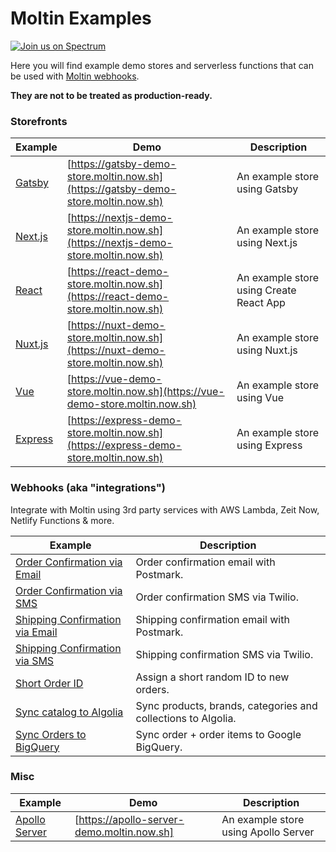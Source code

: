 # Moltin Examples

[![Join us on Spectrum](https://withspectrum.github.io/badge/badge.svg)](https://spectrum.chat/moltin)

Here you will find example demo stores and serverless functions that can be used with [Moltin webhooks](https://docs.moltin.com/advanced/events).

**They are not to be treated as production-ready.**

### Storefronts

| Example             | Demo                                                                                 | Description                             |
| ------------------- | ------------------------------------------------------------------------------------ | --------------------------------------- |
| [Gatsby](/nextjs)   | [https://gatsby-demo-store.moltin.now.sh](https://gatsby-demo-store.moltin.now.sh)   | An example store using Gatsby           |
| [Next.js](/nextjs)  | [https://nextjs-demo-store.moltin.now.sh](https://nextjs-demo-store.moltin.now.sh)   | An example store using Next.js          |
| [React](/react)     | [https://react-demo-store.moltin.now.sh](https://react-demo-store.moltin.now.sh)     | An example store using Create React App |
| [Nuxt.js](/nuxtjs)  | [https://nuxt-demo-store.moltin.now.sh](https://nuxt-demo-store.moltin.now.sh)       | An example store using Nuxt.js          |
| [Vue](/vue)         | [https://vue-demo-store.moltin.now.sh](https://vue-demo-store.moltin.now.sh)         | An example store using Vue              |
| [Express](/express) | [https://express-demo-store.moltin.now.sh](https://express-demo-store.moltin.now.sh) | An example store using Express          |

### Webhooks (aka "integrations")

Integrate with Moltin using 3rd party services with AWS Lambda, Zeit Now, Netlify Functions & more.

| Example                                                         | Description                                                   |
| --------------------------------------------------------------- | ------------------------------------------------------------- |
| [Order Confirmation via Email](/order-confirmation-email)       | Order confirmation email with Postmark.                       |
| [Order Confirmation via SMS](/order-confirmation-sms)           | Order confirmation SMS via Twilio.                            |
| [Shipping Confirmation via Email](/shipping-confirmation-email) | Shipping confirmation email with Postmark.                    |
| [Shipping Confirmation via SMS](/shipping-confirmation-sms)     | Shipping confirmation SMS via Twilio.                         |
| [Short Order ID](/short-order-id)                               | Assign a short random ID to new orders.                       |
| [Sync catalog to Algolia](/sync-catalog-to-algolia)             | Sync products, brands, categories and collections to Algolia. |
| [Sync Orders to BigQuery](/sync-orders-to-big-query)            | Sync order + order items to Google BigQuery.                  |

### Misc

| Example                         | Demo                                       | Description                          |
| ------------------------------- | ------------------------------------------ | ------------------------------------ |
| [Apollo Server](/apollo-server) | [https://apollo-server-demo.moltin.now.sh] | An example store using Apollo Server |
